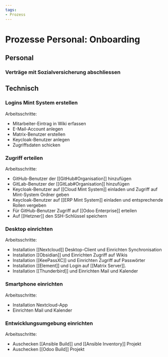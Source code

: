 ```yaml
---
tags:
- Prozess
---
```

# Prozesse Personal: Onboarding

## Personal

### Verträge mit Sozialversicherung abschliessen

## Technisch

### Logins Mint System erstellen

Arbeitsschritte:
* Mitarbeiter-Eintrag in Wiki erfassen
* E-Mail-Account anlegen
* Matrix-Benutzer erstellen
* Keycloak-Benutzer anlegen
* Zugriffsdaten schicken

### Zugriff erteilen

Arbeitsschritte:
* GitHub-Benutzer der [[GitHub#Organisation]] hinzufügen
* GitLab-Benutzer der [[GitLab#Organisation]] hinzufügen
* Keycloak-Benutzer auf [[Cloud Mint System]] einladen und Zugriff auf Mint-System Ordner geben
* Keycloak-Benutzer auf [[ERP Mint System]] einladen und entsprechende Rollen vergeben
* Für GitHub-Benutzer Zugriff auf [[Odoo Enterprise]] erteilen
* Auf [[Hetzner]] den SSH-Schlüssel speichern

### Desktop einrichten

Arbeitsschritte:
* Installation [[Nextcloud]] Desktop-Client und Einrichten Synchronisation
* Installation [[Obsidian]] und Einrichten Zugriff auf Wikis
* Installation [[KeePassXC]] und Einrichten Zugriff auf Passwörter
* Installation [[Element]] und Login auf [[Matrix Server]].
* Installation [[Thunderbird]] und Einrichten Mail und Kalender

### Smartphone einrichten

Arbeitsschritte:
* Installation Nextcloud-App
* Einrichten Mail und Kalender

### Entwicklungsumgebung einrichten

Arbeitsschritte:
* Auschecken [[Ansible Build]] und [[Ansible Inventory]] Projekt
* Auschecken [[Odoo Build]] Projekt